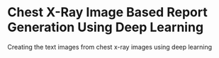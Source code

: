# Chest X-Ray Image Based Report Generation Using Deep Learning
Creating the text images from chest x-ray images using deep learning
